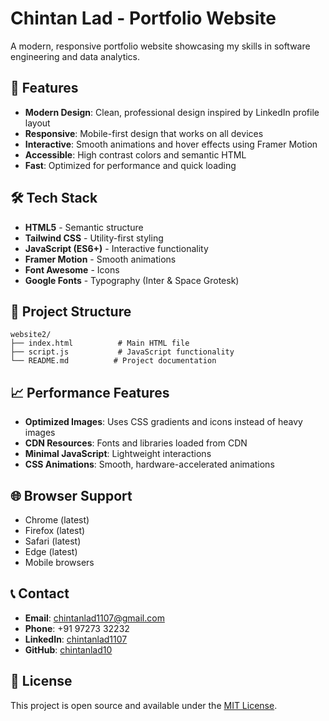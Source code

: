 # Chintan Lad - Portfolio Website

A modern, responsive portfolio website showcasing my skills in software engineering and data analytics.

## 🚀 Features

- **Modern Design**: Clean, professional design inspired by LinkedIn profile layout
- **Responsive**: Mobile-first design that works on all devices
- **Interactive**: Smooth animations and hover effects using Framer Motion
- **Accessible**: High contrast colors and semantic HTML
- **Fast**: Optimized for performance and quick loading

## 🛠️ Tech Stack

- **HTML5** - Semantic structure
- **Tailwind CSS** - Utility-first styling
- **JavaScript (ES6+)** - Interactive functionality
- **Framer Motion** - Smooth animations
- **Font Awesome** - Icons
- **Google Fonts** - Typography (Inter & Space Grotesk)

## 📁 Project Structure

```
website2/
├── index.html          # Main HTML file
├── script.js           # JavaScript functionality
└── README.md          # Project documentation
```

## 📈 Performance Features

- **Optimized Images**: Uses CSS gradients and icons instead of heavy images
- **CDN Resources**: Fonts and libraries loaded from CDN
- **Minimal JavaScript**: Lightweight interactions
- **CSS Animations**: Smooth, hardware-accelerated animations

## 🌐 Browser Support

- Chrome (latest)
- Firefox (latest)
- Safari (latest)
- Edge (latest)
- Mobile browsers

## 📞 Contact

- **Email**: chintanlad1107@gmail.com
- **Phone**: +91 97273 32232
- **LinkedIn**: [chintanlad1107](https://linkedin.com/in/chintanlad1107)
- **GitHub**: [chintanlad10](https://github.com/chintanlad10)

## 📄 License

This project is open source and available under the [MIT License](LICENSE).

